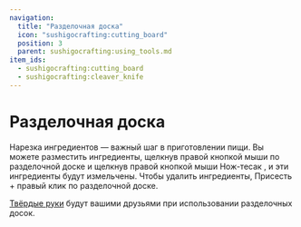 ```yaml
---
navigation:
  title: "Разделочная доска"
  icon: "sushigocrafting:cutting_board"
  position: 3
  parent: sushigocrafting:using_tools.md
item_ids:
  - sushigocrafting:cutting_board
  - sushigocrafting:cleaver_knife
---
```


# Разделочная доска

Нарезка ингредиентов — важный шаг в приготовлении пищи. Вы можете разместить ингредиенты, щелкнув правой кнопкой мыши по разделочной доске и щелкнув правой кнопкой мыши <Color id="gold">Нож-тесак</Color> , и эти ингредиенты будут измельчены. 
Чтобы удалить ингредиенты, Присесть + правый клик по разделочной доске. 

[Твёрдые руки](../effects.md) будут вашими друзьями при использовании разделочных досок.



<Recipe id="sushigocrafting:cutting_board" />

<Recipe id="sushigocrafting:cleaver_knife" />

